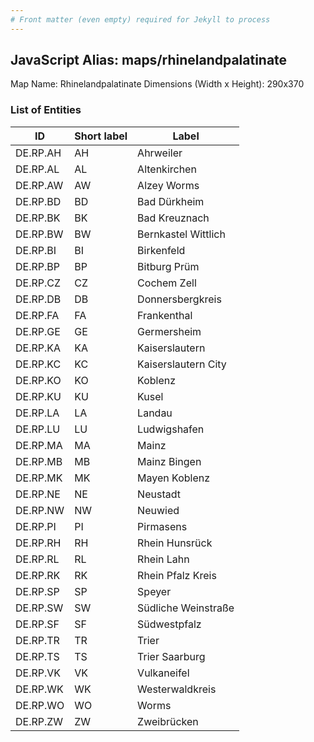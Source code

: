 ```yaml
---
# Front matter (even empty) required for Jekyll to process
---
```


## JavaScript Alias: maps/rhinelandpalatinate

Map Name: Rhinelandpalatinate
Dimensions (Width x Height): 290x370





### List of Entities

ID | Short label | Label
---|---|---|
DE.RP.AH|AH|Ahrweiler
DE.RP.AL|AL|Altenkirchen
DE.RP.AW|AW|Alzey Worms
DE.RP.BD|BD|Bad Dürkheim
DE.RP.BK|BK|Bad Kreuznach
DE.RP.BW|BW|Bernkastel Wittlich
DE.RP.BI|BI|Birkenfeld
DE.RP.BP|BP|Bitburg Prüm
DE.RP.CZ|CZ|Cochem Zell
DE.RP.DB|DB|Donnersbergkreis
DE.RP.FA|FA|Frankenthal
DE.RP.GE|GE|Germersheim
DE.RP.KA|KA|Kaiserslautern
DE.RP.KC|KC|Kaiserslautern City
DE.RP.KO|KO|Koblenz
DE.RP.KU|KU|Kusel
DE.RP.LA|LA|Landau
DE.RP.LU|LU|Ludwigshafen
DE.RP.MA|MA|Mainz
DE.RP.MB|MB|Mainz Bingen
DE.RP.MK|MK|Mayen Koblenz
DE.RP.NE|NE|Neustadt
DE.RP.NW|NW|Neuwied
DE.RP.PI|PI|Pirmasens
DE.RP.RH|RH|Rhein Hunsrück
DE.RP.RL|RL|Rhein Lahn
DE.RP.RK|RK|Rhein Pfalz Kreis
DE.RP.SP|SP|Speyer
DE.RP.SW|SW|Südliche Weinstraße
DE.RP.SF|SF|Südwestpfalz
DE.RP.TR|TR|Trier
DE.RP.TS|TS|Trier Saarburg
DE.RP.VK|VK|Vulkaneifel
DE.RP.WK|WK|Westerwaldkreis
DE.RP.WO|WO|Worms
DE.RP.ZW|ZW|Zweibrücken

